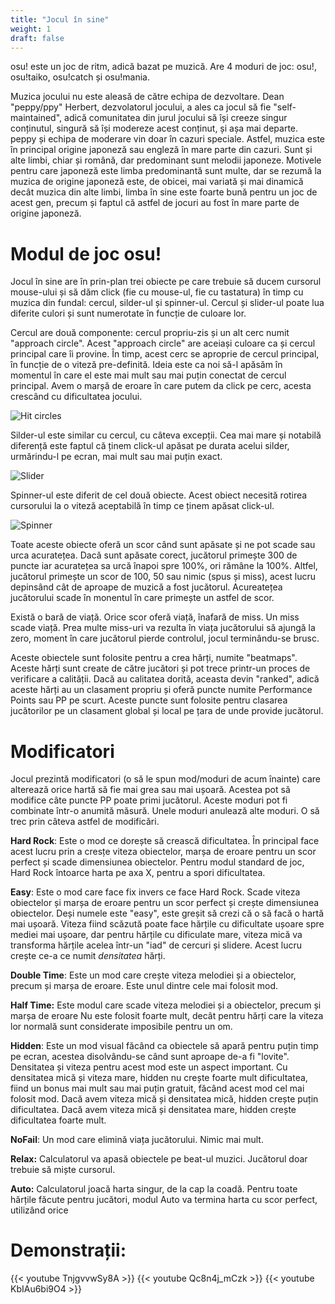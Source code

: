 ```yaml
---
title: "Jocul în sine"
weight: 1
draft: false
---
```


osu! este un joc de ritm, adică bazat pe muzică. Are 4 moduri de joc: osu!, osu!taiko, osu!catch și osu!mania. 

Muzica jocului nu este aleasă de către echipa de dezvoltare.
Dean "peppy/ppy" Herbert, dezvolatorul jocului, a ales ca jocul să fie "self-maintained", adică comunitatea din jurul jocului să își creeze singur conținutul, singură să își modereze acest conținut, și așa mai departe.
peppy și echipa de moderare vin doar în cazuri speciale.
Astfel, muzica este în principal origine japoneză sau engleză în mare parte din cazuri.
Sunt și alte limbi, chiar și română, dar predominant sunt melodii japoneze. 
Motivele pentru care japoneză este limba predominantă sunt multe, dar se rezumă la muzica de origine japoneză este, de obicei, mai variată și mai dinamică decât muzica din alte limbi, limba în sine este foarte bună pentru un joc de acest gen, precum și faptul că astfel de jocuri au fost în mare parte de origine japoneză.

# Modul de joc osu!

Jocul în sine are în prin-plan trei obiecte pe care trebuie să ducem cursorul mouse-ului și să dăm click (fie cu mouse-ul, fie cu tastatura) în timp cu muzica din fundal: cercul, silder-ul și spinner-ul. Cercul și slider-ul poate lua diferite culori și sunt numerotate în funcție de culoare lor. 

Cercul are două componente: cercul propriu-zis și un alt cerc numit "approach circle". Acest "approach circle" are aceiași culoare ca și cercul principal care îi provine. 
În timp, acest cerc se aproprie de cercul principal, în funcție de o viteză pre-definită. 
Ideia este ca noi să-l apăsăm în momentul în care el este mai mult sau mai puțin conectat de cercul principal. 
Avem o marșă de eroare în care putem da click pe cerc, acesta crescând cu dificultatea jocului.

![Hit circles](/osu_hitcircles.jpg "Cercul")

Silder-ul este similar cu cercul, cu câteva excepții. 
Cea mai mare și notabilă diferență este faptul că ținem click-ul apăsat pe durata acelui silder, urmărindu-l pe ecran, mai mult sau mai puțin exact.

![Slider](/osu_slider.jpg "Slider-ul")

Spinner-ul este diferit de cel două obiecte. 
Acest obiect necesită rotirea cursorului la o viteză aceptabilă în timp ce ținem apăsat click-ul.

![Spinner](/osu_spinner.jpg "Spinner-ul")

Toate aceste obiecte oferă un scor când sunt apăsate și ne pot scade sau urca acuratețea.
Dacă sunt apăsate corect, jucătorul primește 300 de puncte iar acuratețea sa urcă înapoi spre 100%, ori rămâne la 100%.
Altfel, jucătorul primește un scor de 100, 50 sau nimic (spus și miss), acest lucru depinsând cât de aproape de muzică a fost jucătorul.
Acureatețea jucătorului scade în monentul în care primește un astfel de scor.

Există o bară de viață. Orice scor oferă viață, înafară de miss. Un miss scade viață. Prea multe miss-uri va rezulta în viața jucătorului să ajungă la zero, moment în care jucătorul pierde controlul, jocul terminându-se brusc.

Aceste obiectele sunt folosite pentru a crea hărți, numite "beatmaps". 
Aceste hărți sunt create de către jucători și pot trece printr-un proces de verificare a calității. 
Dacă au calitatea dorită, aceasta devin "ranked", adică aceste hărți au un clasament propriu și oferă puncte numite Performance Points sau PP pe scurt.
Aceste puncte sunt folosite pentru clasarea jucătorilor pe un clasament global și local pe țara de unde provide jucătorul.

# Modificatori 

Jocul prezintă modificatori (o să le spun mod/moduri de acum înainte) care alterează orice hartă să fie mai grea sau mai ușoară. 
Acestea pot să modifice câte puncte PP poate primi jucătorul.
Aceste moduri pot fi combinate într-o anumită măsură. Unele moduri anulează alte moduri.
O să trec prin câteva astfel de modificări.

**Hard Rock**:
Este o mod ce dorește să crească dificultatea.
În principal face acest lucru prin a cresțe viteza obiectelor, marșa de eroare pentru un scor perfect și scade dimensiunea obiectelor.
Pentru modul standard de joc, Hard Rock întoarce harta pe axa X, pentru a spori dificultatea.

**Easy**:
Este o mod care face fix invers ce face Hard Rock.
Scade viteza obiectelor și marșa de eroare pentru un scor perfect și crește dimensiunea obiectelor.
Deși numele este "easy", este greșit să crezi că o să facă o hartă mai ușoară.
Viteza fiind scăzută poate face hărțile cu dificultate ușoare spre mediei mai ușoare, dar pentru hărțile cu dificulate mare, viteza mică va transforma hărțile acelea într-un "iad" de cercuri și slidere.
Acest lucru crește ce-a ce numit *densitatea* hărți.

**Double Time**:
Este un mod care crește viteza melodiei și a obiectelor, precum și marșa de eroare.
Este unul dintre cele mai folosit mod.

**Half Time:**
Este modul care scade viteza melodiei și a obiectelor, precum și marșa de eroare
Nu este folosit foarte mult, decât pentru hărți care la viteza lor normală sunt considerate imposibile pentru un om.

**Hidden**:
Este un mod visual făcând ca obiectele să apară pentru puțin timp pe ecran, acestea disolvându-se când sunt aproape de-a fi "lovite".
Densitatea și viteza pentru acest mod este un aspect important.
Cu densitatea mică și viteza mare, hidden nu crește foarte mult dificultatea, fiind un bonus mai mult sau mai puțin gratuit, făcând acest mod cel mai folosit mod.
Dacă avem viteza mică și densitatea mică, hidden crește puțin dificultatea.
Dacă avem viteza mică și densitatea mare, hidden crește dificultatea foarte mult.

**NoFail**:
Un mod care elimină viața jucătorului.
Nimic mai mult.

**Relax:**
Calculatorul va apasă obiectele pe beat-ul muzici.
Jucătorul doar trebuie să miște cursorul.

**Auto:**
Calculatorul joacă harta singur, de la cap la coadă.
Pentru toate hărțile făcute pentru jucători, modul Auto va termina harta cu scor perfect, utilizând orice 

# Demonstrații:

{{< youtube TnjgvvwSy8A >}}
{{< youtube Qc8n4j_mCzk >}}
{{< youtube KbIAu6bi9O4 >}}
